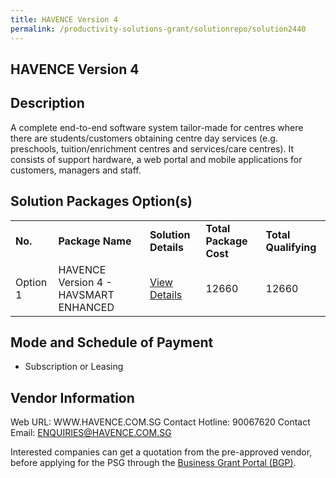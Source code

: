 ```yaml
---
title: HAVENCE Version 4
permalink: /productivity-solutions-grant/solutionrepo/solution2440
---
```


## HAVENCE Version 4

## Description

A complete end-to-end software system tailor-made for centres where there are students/customers obtaining centre day services (e.g. preschools, tuition/enrichment centres and services/care centres). It consists of support hardware, a web portal and mobile applications for customers, managers and staff.

## Solution Packages Option(s)

<table>
<tr>
<td><b>No.</b></td>
<td><b>Package Name</b></td>
<td><b>Solution Details</b></td>
<td><b>Total Package Cost</b></td>
<td><b>Total Qualifying</b></td>
</tr>
<tr>
<td>Option 1</td>
<td>HAVENCE Version 4 - HAVSMART ENHANCED</td>
<td><a href='https://www.gobusiness.gov.sg/images/psg/Desenstitised_Havence_20200647_Annex_3_Part_4.pdf'>View Details</a></td>
<td>12660</td>
<td>12660</td>
</tr>
</table>

## Mode and Schedule of Payment

 - Subscription or Leasing

## Vendor Information

 Web URL: WWW.HAVENCE.COM.SG 
Contact Hotline: 90067620 
Contact Email: ENQUIRIES@HAVENCE.COM.SG 


Interested companies can get a quotation from the pre-approved vendor, before applying for the PSG through the <a href='https://www.businessgrants.gov.sg/'>Business Grant Portal (BGP)</a>.
<script src="/jquery/resize-tables.js"></script>
